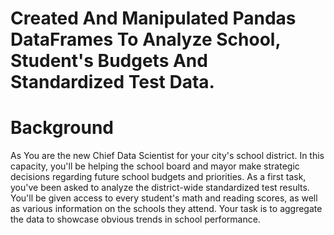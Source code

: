 # Created And Manipulated Pandas DataFrames To Analyze School, Student's Budgets And Standardized Test Data.

# Background
As You are the new Chief Data Scientist for your city's school district. 
In this capacity, you'll be helping the school board and mayor make strategic decisions regarding future school budgets and priorities.
As a first task, you've been asked to analyze the district-wide standardized test results. You'll be given access to every student's math and reading scores, as well as various information on the schools they attend. Your task is to aggregate the data to showcase obvious trends in school performance.


